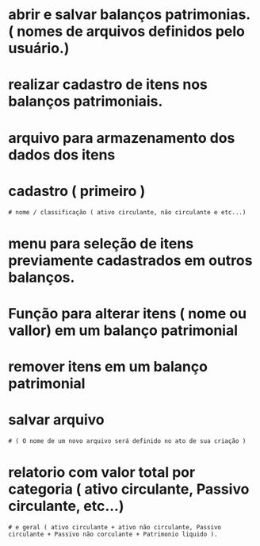 # abrir e salvar balanços patrimonias. ( nomes de arquivos definidos pelo usuário.)
# realizar cadastro de itens nos balanços patrimoniais.

# arquivo para armazenamento dos dados dos itens 

# cadastro ( primeiro )
    # nome / classificação ( ativo circulante, não circulante e etc...)

# menu para seleção de itens previamente cadastrados em outros balanços.

# Função para alterar itens ( nome ou vallor) em um balanço patrimonial
# remover itens em um balanço patrimonial
# salvar arquivo

    # ( O nome de um novo arquivo será definido no ato de sua criação )

# relatorio com valor total por categoria ( ativo circulante, Passivo circulante, etc...)
    # e geral ( ativo circulante + ativo não circulante, Passivo circulante + Passivo não corculante + Patrimonio liquido ).
